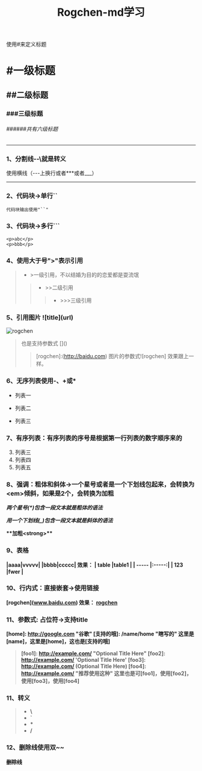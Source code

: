 ﻿---
title: Rogchen-md学习
tags:
   md
---
使用\#来定义标题
# \#一级标题
## \##二级标题
### \###三级标题
###### \######共有六级标题
 
---
### 1、分割线\--\就是转义
使用横线（\---上换行或者\***或者\___）
***
### 2、代码块->单行\`\`
`代码块输出使用"``"`

### 3、代码块->多行\`\`\`
``` 这里可以注释
<p>abc</p>
<p>bbb</p>
```
### 4、使用大于号">"表示引用
> * \>一级引用，不以结婚为目的的恋爱都是耍流氓
>> * \>>二级引用
>>> * \>>>三级引用

<!--more-->

### 5、引用图片 \!\[title]\(url)
![rogchen](G:CHK/Desktop/ip.pn)

> 也是支持参数式 \[]\()
>> \[rogchen]:\(http://baidu.com)
>> 图片的参数式\!\[rogchen]
>> 效果跟上一样。
### 6、无序列表使用\-、\+或\*
- 列表一
* 列表二
+ 列表三

### 7、有序列表：有序列表的序号是根据第一行列表的数字顺序来的
3. 列表三
6. 列表四
7. 列表五

### 8、强调：粗体和斜体->一个星号或者是一个下划线包起来，会转换为\<em\>倾斜，如果是2个，会转换为<strong>加粗

*两个星号(\*)包含一段文本就是粗体的语法*

_用一个下划线(\_)包含一段文本就是斜体的语法_

**\*\*加粗\<strong\>\*\***

### 9、表格
\|aaaa\|vvvvv\|
\|bbbb\|ccccc\|
效果：
| table |table1 |
| ----- |:-----:|
| 123   |fwer   |

### 10、行内式：直接嵌套->使用链接
\[rogchen\]\(www.baidu.com)
效果：
[rogchen](www.baidu.com)
### 11、参数式: 占位符->支持title
[name]: http://www.baidu.com "百度"
\[home\]: http://google.com "谷歌"
\[支持的哦\]: /name/home "瞎写的"
这里是\[name\]，这里是[home]，这也是\[支持的哦\]
>
> \[foo1\]: http://example.com/ "Optional Title Here"
> \[foo2\]: http://example.com/ 'Optional Title Here'
> \[foo3\]: http://example.com/ (Optional Title Here)
> \[foo4\]: <http://example.com/> "推荐使用这种"
> 这里也是可\[foo1\]，使用\[foo2\]，使用\[foo3\]，使用\[foo4\]

### 11、转义
> * \\
> * \`
> * \*
> * \/

### 12、删除线使用双\~~
~~删除线~~
